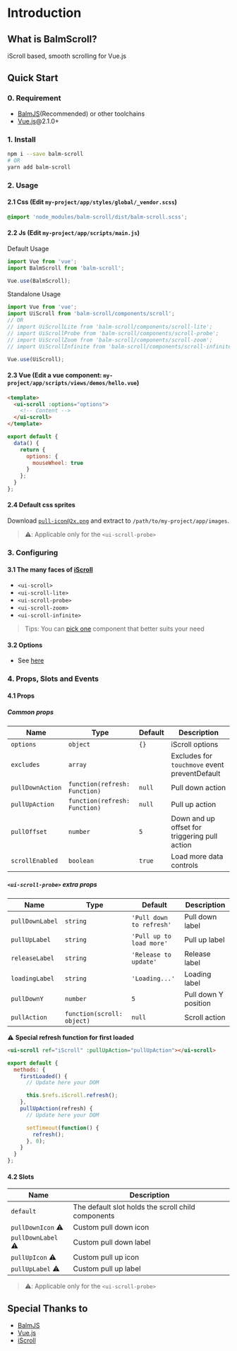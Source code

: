 # Introduction

## What is BalmScroll?

iScroll based, smooth scrolling for Vue.js

## Quick Start

### 0. Requirement

- [BalmJS](https://balmjs.com/)(Recommended) or other toolchains
- [Vue.js](https://vuejs.org/)@2.1.0+

### 1. Install

```sh
npm i --save balm-scroll
# OR
yarn add balm-scroll
```

### 2. Usage

#### 2.1 Css (Edit `my-project/app/styles/global/_vendor.scss`)

```css
@import 'node_modules/balm-scroll/dist/balm-scroll.scss';
```

#### 2.2 Js (Edit `my-project/app/scripts/main.js`)

Default Usage

```js
import Vue from 'vue';
import BalmScroll from 'balm-scroll';

Vue.use(BalmScroll);
```

Standalone Usage

```js
import Vue from 'vue';
import UiScroll from 'balm-scroll/components/scroll';
// OR
// import UiScrollLite from 'balm-scroll/components/scroll-lite';
// import UiScrollProbe from 'balm-scroll/components/scroll-probe';
// import UiScrollZoom from 'balm-scroll/components/scroll-zoom';
// import UiScrollInfinite from 'balm-scroll/components/scroll-infinite';

Vue.use(UiScroll);
```

#### 2.3 Vue (Edit a vue component: `my-project/app/scripts/views/demos/hello.vue`)

```html
<template>
  <ui-scroll :options="options">
    <!-- Content -->
  </ui-scroll>
</template>
```

```js
export default {
  data() {
    return {
      options: {
        mouseWheel: true
      }
    };
  }
};
```

#### 2.4 Default css sprites

Download [`pull-icon@2x.png`](https://iscroll.balmjs.com/balm-scroll-images.zip) and extract to `/path/to/my-project/app/images`.

> ⚠️: Applicable only for the `<ui-scroll-probe>`

### 3. Configuring

#### 3.1 The many faces of [iScroll](https://github.com/cubiq/iscroll/#the-many-faces-of-iscroll)

- `<ui-scroll>`
- `<ui-scroll-lite>`
- `<ui-scroll-probe>`
- `<ui-scroll-zoom>`
- `<ui-scroll-infinite>`

> Tips: You can [pick one](https://github.com/cubiq/iscroll/#the-many-faces-of-iscroll) component that better suits your need

#### 3.2 Options

- See [here](https://github.com/cubiq/iscroll/#configuring-the-iscroll)

### 4. Props, Slots and Events

#### 4.1 Props

##### Common props

| Name             | Type                          | Default | Description                                   |
| ---------------- | ----------------------------- | ------- | --------------------------------------------- |
| `options`        | `object`                      | `{}`    | iScroll options                               |
| `excludes`       | `array`                       |         | Excludes for `touchmove` event preventDefault |
| `pullDownAction` | `function(refresh: Function)` | `null`  | Pull down action                              |
| `pullUpAction`   | `function(refresh: Function)` | `null`  | Pull up action                                |
| `pullOffset`     | `number`                      | `5`     | Down and up offset for triggering pull action |
| `scrollEnabled`  | `boolean`                     | `true`  | Load more data controls                       |

##### `<ui-scroll-probe>` extra props

| Name            | Type                       | Default                  | Description          |
| --------------- | -------------------------- | ------------------------ | -------------------- |
| `pullDownLabel` | `string`                   | `'Pull down to refresh'` | Pull down label      |
| `pullUpLabel`   | `string`                   | `'Pull up to load more'` | Pull up label        |
| `releaseLabel`  | `string`                   | `'Release to update'`    | Release label        |
| `loadingLabel`  | `string`                   | `'Loading...'`           | Loading label        |
| `pullDownY`     | `number`                   | `5`                      | Pull down Y position |
| `pullAction`    | `function(scroll: object)` | `null`                   | Scroll action        |

⚠️ **Special refresh function for first loaded**

```html
<ui-scroll ref="iScroll" :pullUpAction="pullUpAction"></ui-scroll>
```

```js
export default {
  methods: {
    firstLoaded() {
      // Update here your DOM

      this.$refs.iScroll.refresh();
    },
    pullUpAction(refresh) {
      // Update here your DOM

      setTimeout(function() {
        refresh();
      }, 0);
    }
  }
};
```

#### 4.2 Slots

| Name               | Description                                        |
| ------------------ | -------------------------------------------------- |
| `default`          | The default slot holds the scroll child components |
| `pullDownIcon` ⚠️  | Custom pull down icon                              |
| `pullDownLabel` ⚠️ | Custom pull down label                             |
| `pullUpIcon` ⚠️    | Custom pull up icon                                |
| `pullUpLabel` ⚠️   | Custom pull up label                               |

> ⚠️: Applicable only for the `<ui-scroll-probe>`

## Special Thanks to

- [BalmJS](https://balmjs.com/)
- [Vue.js](https://vuejs.org/)
- [iScroll](https://github.com/cubiq/iscroll/)
